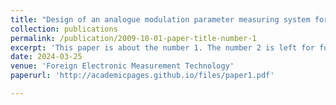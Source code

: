 ```yaml
---
title: "Design of an analogue modulation parameter measuring system for radio signals"
collection: publications
permalink: /publication/2009-10-01-paper-title-number-1
excerpt: 'This paper is about the number 1. The number 2 is left for future work.'
date: 2024-03-25
venue: 'Foreign Electronic Measurement Technology'
paperurl: 'http://academicpages.github.io/files/paper1.pdf'

---
```

<!--This paper is about the number 1.-->

<!--[Download paper here](http://academicpages.github.io/files/paper1.pdf)-->
